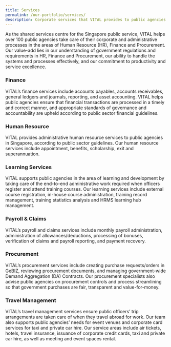 ```yaml
---
title: Services
permalink: /our-portfolio/services/
description: Corporate services that VITAL provides to public agencies
---
```


As the shared services centre for the Singapore public service, VITAL helps over 100 public agencies take care of their corporate and administrative processes in the areas of Human Resource (HR), Finance and Procurement. Our value-add lies in our understanding of government regulations and requirements in HR, Finance and Procurement, our ability to handle the systems and processes effectively, and our commitment to productivity and service excellence.

### Finance
VITAL’s finance services include accounts payables, accounts receivables, general ledgers and journals, reporting, and asset accounting. VITAL helps public agencies ensure that financial transactions are processed in a timely and correct manner, and appropriate standards of governance and accountability are upheld according to public sector financial guidelines.

### Human Resource
VITAL provides administrative human resource services to public agencies in Singapore, according to public sector guidelines.  Our human resource services include appointment, benefits, scholarship, exit and superannuation.

### Learning Services
VITAL supports public agencies in the area of learning and development by taking care of the end-to-end administrative work required when officers register and attend training courses. Our learning services include external course registration, in-house course administration, training record management, training statistics analysis and HRMS learning hub management.

### Payroll &amp; Claims
VITAL’s payroll and claims services include monthly payroll administration, administration of allowances/deductions, processing of bonuses, verification of claims and payroll reporting, and payment recovery.

### Procurement
VITAL’s procurement services include creating purchase requests/orders in GeBIZ, reviewing procurement documents, and managing government-wide Demand Aggregation (DA) Contracts. Our procurement specialists also advise public agencies on procurement controls and process streamlining so that government purchases are fair, transparent and value-for-money.

### Travel Management
VITAL’s travel management services ensure public officers’ trip arrangements are taken care of when they travel abroad for work. Our team also supports public agencies’ needs for event venues and corporate card services for taxi and private car hire. Our service areas include air tickets, hotels, travel insurance, issuance of corporate credit cards, taxi and private car hire, as well as meeting and event spaces rental.
